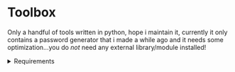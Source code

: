 # Toolbox
Only a handful of tools written in python, hope i maintain it, currently it only contains a password generator that i made a while ago and it needs some optimization...you do *not* need any external library/module installed!

<details>
	<summary>Requirements</summary>
	### Python Version 3.x or later
	    * I recommend the latest and greatest version of Python 3, im currently using 3.12.4
</details>

